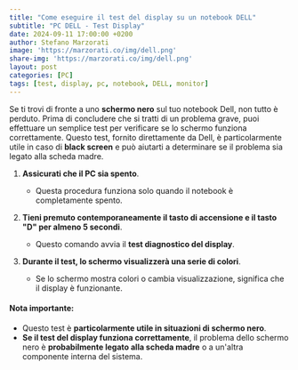 ```yaml
---
title: "Come eseguire il test del display su un notebook DELL"
subtitle: "PC DELL - Test Display"
date: 2024-09-11 17:00:00 +0200
author: Stefano Marzorati
image: 'https://marzorati.co/img/dell.png'
share-img: 'https://marzorati.co/img/dell.png'
layout: post
categories: [PC]
tags: [test, display, pc, notebook, DELL, monitor]
---
```

Se ti trovi di fronte a uno **schermo nero** sul tuo notebook Dell, non tutto è perduto. Prima di concludere che si tratti di un problema grave, puoi effettuare un semplice test per verificare se lo schermo funziona correttamente. Questo test, fornito direttamente da Dell, è particolarmente utile in caso di **black screen** e può aiutarti a determinare se il problema sia legato alla scheda madre.

1. **Assicurati che il PC sia spento**.
   - Questa procedura funziona solo quando il notebook è completamente spento.

2. **Tieni premuto contemporaneamente il tasto di accensione e il tasto "D" per almeno 5 secondi**.
   - Questo comando avvia il **test diagnostico del display**.

3. **Durante il test, lo schermo visualizzerà una serie di colori**.
   - Se lo schermo mostra colori o cambia visualizzazione, significa che il display è funzionante.

#### Nota importante:
- Questo test è **particolarmente utile in situazioni di schermo nero**. 
- **Se il test del display funziona correttamente**, il problema dello schermo nero è **probabilmente legato alla scheda madre** o a un'altra componente interna del sistema.